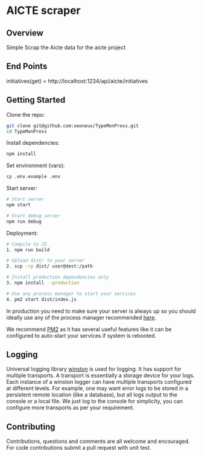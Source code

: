# AICTE scraper

## Overview

Simple Scrap the Aicte data for the aicte project 

## End Points

initiatives(get) = http://localhost:1234/api/aicte/initiatives

## Getting Started

Clone the repo:
```sh
git clone git@github.com:xeoneux/TypeMonPress.git
cd TypeMonPress
```

Install dependencies:
```sh
npm install
```

Set environment (vars):
```sh
cp .env.example .env
```

Start server:
```sh
# Start server
npm start

# Start debug server
npm run debug
```

Deployment:

```sh
# Compile to JS
1. npm run build

# Upload dist/ to your server
2. scp -rp dist/ user@dest:/path

# Install production dependencies only
3. npm install --production

# Use any process manager to start your services
4. pm2 start dist/index.js
```

In production you need to make sure your server is always up so you should ideally use any of the process manager recommended [here](http://expressjs.com/en/advanced/pm.html).

We recommend [PM2](http://pm2.keymetrics.io/) as it has several useful features like it can be configured to auto-start your services if system is rebooted.

## Logging

Universal logging library [winston](https://www.npmjs.com/package/winston) is used for logging. It has support for multiple transports.  A transport is essentially a storage device for your logs. Each instance of a winston logger can have multiple transports configured at different levels. For example, one may want error logs to be stored in a persistent remote location (like a database), but all logs output to the console or a local file. We just log to the console for simplicity, you can configure more transports as per your requirement.

## Contributing

Contributions, questions and comments are all welcome and encouraged. For code contributions submit a pull request with unit test.
